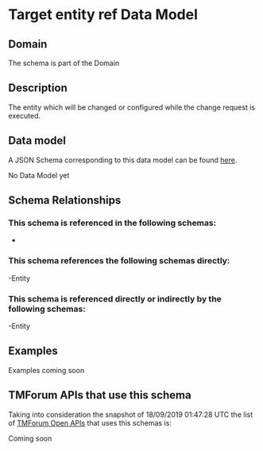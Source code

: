 # Target entity ref Data Model

## Domain

The  schema is part of the  Domain

## Description

The entity which will be changed or configured while the change request is executed.

## Data model

A JSON Schema corresponding to this data model can be found
[here](https://github.com/tmforum-rand/schemas/blob/master/Common/TargetEntityRef.schema.json).

No Data Model yet

## Schema Relationships

### This schema is referenced in the following schemas:

-

### This schema references the following schemas directly:

-Entity

### This schema is referenced directly or indirectly by the following schemas:

-Entity



## Examples

Examples coming soon

## TMForum APIs that use this schema

Taking into consideration the snapshot of 18/09/2019 01:47:28 UTC the list of [TMForum Open APIs](https://www.tmforum.org/open-apis/) that uses this schemas is:

Coming soon